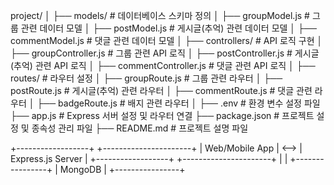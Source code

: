 project/
│
├── models/ # 데이터베이스 스키마 정의
│   ├── groupModel.js # 그룹 관련 데이터 모델
│   ├── postModel.js # 게시글(추억) 관련 데이터 모델
│   ├── commentModel.js # 댓글 관련 데이터 모델
│
├── controllers/ # API 로직 구현
│   ├── groupController.js # 그룹 관련 API 로직
│   ├── postController.js # 게시글(추억) 관련 API 로직
│   ├── commentController.js # 댓글 관련 API 로직
│
├── routes/ # 라우터 설정
│   ├── groupRoute.js # 그룹 관련 라우터
│   ├── postRoute.js # 게시글(추억) 관련 라우터
│   ├── commentRoute.js # 댓글 관련 라우터
│   ├── badgeRoute.js # 배지 관련 라우터
│
├── .env # 환경 변수 설정 파일
├── app.js # Express 서버 설정 및 라우터 연결
├── package.json # 프로젝트 설정 및 종속성 관리 파일
├── README.md # 프로젝트 설명 파일

+------------------+     +----------------------+
| Web/Mobile App  | <--> | Express.js Server   |
+------------------+     +----------------------+
                               |
                               |
                       +----------------+
                       |    MongoDB     |
                       +----------------+

